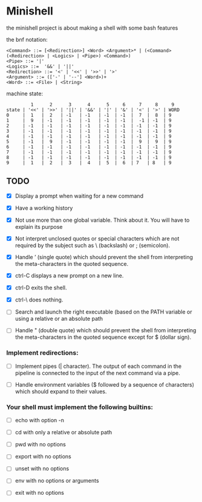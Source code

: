 # Minishell

the minishell project is about making a shell with some 
bash features

the bnf notation:
```bnf
<Command> ::= [<Redirection>] <Word> <Argument>* | (<Command> (<Redirection> | <Logics> | <Pipe>) <Command>)
<Pipe> ::= '|' 
<Logics> ::=  '&&' | '||'
<Redirection> ::= '<' | '<<' | '>>' | '>'
<Argument> ::= (['-' | '--'] <Word>)+
<Word> ::= <File> | <String>
```

machine state:

```
         1      2      3      4      5     6     7     8     9
state | '<<' | '>>' | '||' | '&&' | '|' | '&' | '<' | '>' | WORD
0     |  1   |  2   | -1   | -1   | -1  | -1  |  7  |  8  | 9
1     |  9   | -1   | -1   | -1   | -1  | -1  |  -1 | -1  | 9
2     | -1   | -1   | -1   | -1   | -1  | -1  | -1  | -1  | 9
3     | -1   | -1   | -1   | -1   | -1  | -1  | -1  | -1  | 9
4     | -1   | -1   | -1   | -1   | -1  | -1  | -1  | -1  | 9
5     | -1   |  9   | -1   | -1   | -1  | -1  |  9  |  9  | 9
6     | -1   | -1   | -1   | -1   | -1  | -1  | -1  | -1  | 9
7     | -1   | -1   | -1   | -1   | -1  | -1  | -1  | -1  | 9
8     | -1   | -1   | -1   | -1   | -1  | -1  | -1  | -1  | 9
9     |  1   |  2   |  3   |  4   |  5  |  6  | 7   | 8   | 9
```
## TODO

- [x] Display a prompt when waiting for a new command

- [x] Have a working history

- [x] Not use more than one global variable. Think about it. You will have to explain its purpose

- [x] Not interpret unclosed quotes or special characters which are not required by the subject such as \ (backslash) or ; (semicolon).

- [x] Handle ’ (single quote) which should prevent the shell from interpreting the meta-characters in the quoted sequence.

- [x] ctrl-C displays a new prompt on a new line.

- [x] ctrl-D exits the shell.

- [x] ctrl-\ does nothing.

- [ ] Search and launch the right executable (based on the PATH variable or using a relative or an absolute path

- [ ] Handle " (double quote) which should prevent the shell from interpreting the meta-characters in the quoted sequence except for $ (dollar sign).

### Implement redirections:

- [ ] Implement pipes (| character). The output of each command in the pipeline is connected to the input of the next command via a pipe.

- [ ] Handle environment variables ($ followed by a sequence of characters) which should expand to their values.

### Your shell must implement the following builtins:

- [ ] echo with option -n

- [ ] cd with only a relative or absolute path

- [ ] pwd with no options

- [ ] export with no options

- [ ] unset with no options

- [ ] env with no options or arguments

- [ ] exit with no options